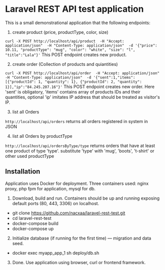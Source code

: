 # Laravel REST API test application

This is a small demonstrational application that the following endpoints:

1. create product (price, productType, color, size)

```curl -X POST http://localhost/api/product  -H "Accept: application/json"  -H "Content-Type: application/json"  -d '{"price": 10.11, "productType": "mug", "color": "white", "size": "l", "title":"Lala"}'```
This POST endpoint creates new product.

2. create order (Collection of products and quiantities)

```curl -X POST http://localhost/api/order  -H "Accept: application/json"  -H "Content-Type: application/json"  -d '{"sent":1,"items":[{"productId": 1, "quantity": 1}, {"productId": 2, "quantity": 1}],"ip":"84.245.207.16"}'```
This POST endpoint creates new order. Here 'sent' is obligatory, 'items' contains array of products IDs and their quantities, optional 'ip' imitates IP address that should be treated as visitor's IP.

3. list all Orders

```http://localhost/api/orders``` returns all orders registered in system in JSON

4. list all Orders by productType

```http://localhost/api/ordersByType/type``` returns orders that have at least one product of type 'type'. substitute 'type' with 'mug', 'boots', 't-shirt' or other used productType

## Installation
Application uses Docker for deployment. Three containers used: nginx proxy, php fpm for application, mysql for db.
1. Download, build and run. Containers should be up and running exposing default ports (80, 443, 3306) on localhost.
- git clone https://github.com/nacxaa/laravel-rest-test.git
- cd laravel-rest-test
- docker-compose build
- docker-compose up
2. Initialize database (if running for the first time) — migration and data seed.
- docker exec myapp_app_1 sh deploy/db.sh
3. Done. Use application using browser, curl or frontend framework.
